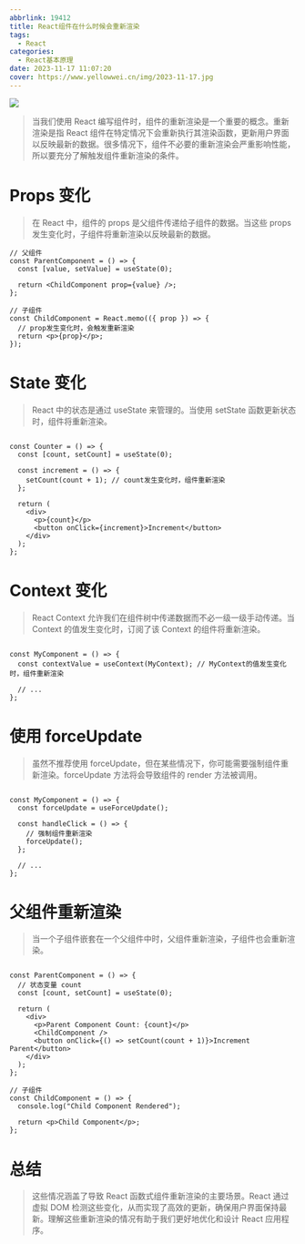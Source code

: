 ```yaml
---
abbrlink: 19412
title: React组件在什么时候会重新渲染
tags:
  - React
categories:
  - React基本原理
date: 2023-11-17 11:07:20
cover: https://www.yellowwei.cn/img/2023-11-17.jpg
---
```


![](https://www.yellowwei.cn/img/640.jpg)

> 当我们使用 React 编写组件时，组件的重新渲染是一个重要的概念。重新渲染是指 React 组件在特定情况下会重新执行其渲染函数，更新用户界面以反映最新的数据。很多情况下，组件不必要的重新渲染会严重影响性能，所以要充分了解触发组件重新渲染的条件。

# Props 变化

> 在 React 中，组件的 props 是父组件传递给子组件的数据。当这些 props 发生变化时，子组件将重新渲染以反映最新的数据。

```JSX
// 父组件
const ParentComponent = () => {
  const [value, setValue] = useState(0);

  return <ChildComponent prop={value} />;
};

// 子组件
const ChildComponent = React.memo(({ prop }) => {
  // prop发生变化时，会触发重新渲染
  return <p>{prop}</p>;
});
```

# State 变化

> React 中的状态是通过 useState 来管理的。当使用 setState 函数更新状态时，组件将重新渲染。

```JSX

const Counter = () => {
  const [count, setCount] = useState(0);

  const increment = () => {
    setCount(count + 1); // count发生变化时，组件重新渲染
  };

  return (
    <div>
      <p>{count}</p>
      <button onClick={increment}>Increment</button>
    </div>
  );
};
```

# Context 变化

> React Context 允许我们在组件树中传递数据而不必一级一级手动传递。当 Context 的值发生变化时，订阅了该 Context 的组件将重新渲染。

```JSX

const MyComponent = () => {
  const contextValue = useContext(MyContext); // MyContext的值发生变化时，组件重新渲染

  // ...
};
```

# 使用 forceUpdate

> 虽然不推荐使用 forceUpdate，但在某些情况下，你可能需要强制组件重新渲染。forceUpdate 方法将会导致组件的 render 方法被调用。

```JSX

const MyComponent = () => {
  const forceUpdate = useForceUpdate();

  const handleClick = () => {
    // 强制组件重新渲染
    forceUpdate();
  };

  // ...
};
```

# 父组件重新渲染

> 当一个子组件嵌套在一个父组件中时，父组件重新渲染，子组件也会重新渲染。

```JSX

const ParentComponent = () => {
  // 状态变量 count
  const [count, setCount] = useState(0);

  return (
    <div>
      <p>Parent Component Count: {count}</p>
      <ChildComponent />
      <button onClick={() => setCount(count + 1)}>Increment Parent</button>
    </div>
  );
};

// 子组件
const ChildComponent = () => {
  console.log("Child Component Rendered");

  return <p>Child Component</p>;
};
```

# 总结

> 这些情况涵盖了导致 React 函数式组件重新渲染的主要场景。React 通过虚拟 DOM 检测这些变化，从而实现了高效的更新，确保用户界面保持最新。理解这些重新渲染的情况有助于我们更好地优化和设计 React 应用程序。
